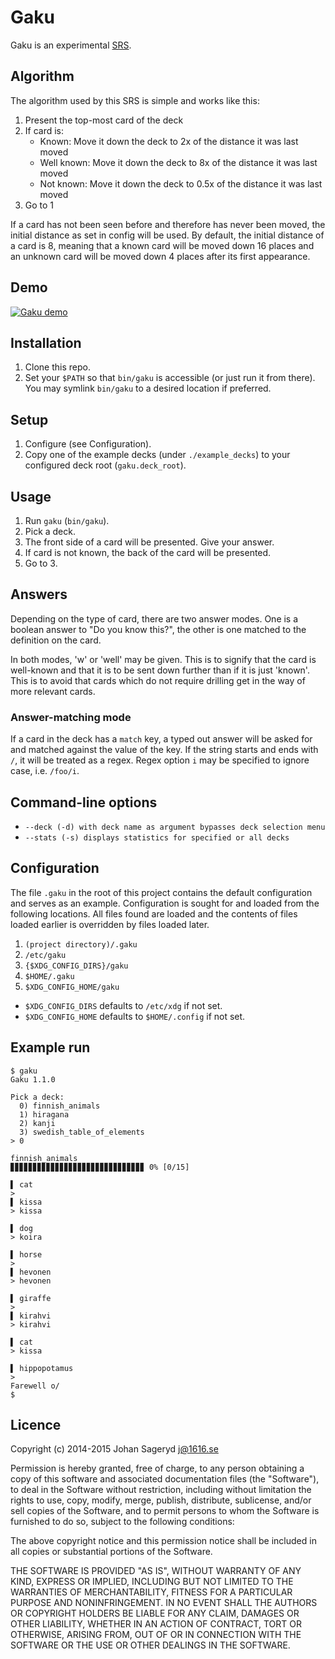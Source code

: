 # Gaku

Gaku is an experimental
[SRS](https://en.wikipedia.org/wiki/Spaced_repetition#Software).

## Algorithm
The algorithm used by this SRS is simple and works like this:

1. Present the top-most card of the deck
2. If card is:
     - Known: Move it down the deck to 2x of the distance it was last moved
     - Well known: Move it down the deck to 8x of the distance it was last moved
     - Not known: Move it down the deck to 0.5x of the distance it was last moved
3. Go to 1

If a card has not been seen before and therefore has never been moved, the
initial distance as set in config will be used. By default, the initial distance
of a card is 8, meaning that a known card will be moved down 16 places and an
unknown card will be moved down 4 places after its first appearance.

## Demo
[![Gaku demo](https://asciinema.org/a/cq4o27wpy1hngvp9ploeffcmt.png)](https://asciinema.org/a/cq4o27wpy1hngvp9ploeffcmt?autoplay=1)

## Installation
1. Clone this repo.
2. Set your `$PATH` so that `bin/gaku` is accessible (or just run it from
   there). You may symlink `bin/gaku` to a desired location if preferred.

## Setup
1. Configure (see Configuration).
2. Copy one of the example decks (under `./example_decks`) to your configured
   deck root (`gaku.deck_root`).

## Usage
1. Run `gaku` (`bin/gaku`).
2. Pick a deck.
3. The front side of a card will be presented. Give your answer.
4. If card is not known, the back of the card will be presented.
5. Go to 3.

## Answers
Depending on the type of card, there are two answer modes. One is a boolean
answer to "Do you know this?", the other is one matched to the definition on
the card.

In both modes, 'w' or 'well' may be given. This is to signify that the card is
well-known and that it is to be sent down further than if it is just 'known'.
This is to avoid that cards which do not require drilling get in the way of
more relevant cards.

### Answer-matching mode
If a card in the deck has a `match` key, a typed out answer will be asked for
and matched against the value of the key. If the string starts and ends with
`/`, it will be treated as a regex. Regex option `i` may be specified to ignore
case, i.e. `/foo/i`.

## Command-line options
* `--deck (-d) with deck name as argument bypasses deck selection menu`
* `--stats (-s) displays statistics for specified or all decks`

## Configuration
The file `.gaku` in the root of this project contains the default configuration
and serves as an example. Configuration is sought for and loaded from the
following locations. All files found are loaded and the contents of files loaded
earlier is overridden by files loaded later.

1. `(project directory)/.gaku`
2. `/etc/gaku`
3. `{$XDG_CONFIG_DIRS}/gaku`
4. `$HOME/.gaku`
5. `$XDG_CONFIG_HOME/gaku`

* `$XDG_CONFIG_DIRS` defaults to `/etc/xdg` if not set.
* `$XDG_CONFIG_HOME` defaults to `$HOME/.config` if not set.

## Example run
    $ gaku
    Gaku 1.1.0

    Pick a deck:
      0) finnish_animals
      1) hiragana
      2) kanji
      3) swedish_table_of_elements
    > 0

    finnish_animals
    ▊▊▊▊▊▊▊▊▊▊▊▊▊▊▊▊▊▊▊▊▊▊▊▊▊▊▊▊▊▊ 0% [0/15]

    ▌ cat
    >
    ▌ kissa
    > kissa

    ▌ dog
    > koira

    ▌ horse
    >
    ▌ hevonen
    > hevonen

    ▌ giraffe
    >
    ▌ kirahvi
    > kirahvi

    ▌ cat
    > kissa

    ▌ hippopotamus
    >
    Farewell o/
    $

## Licence
Copyright (c) 2014-2015 Johan Sageryd <j@1616.se>

Permission is hereby granted, free of charge, to any person obtaining a copy
of this software and associated documentation files (the "Software"), to deal
in the Software without restriction, including without limitation the rights
to use, copy, modify, merge, publish, distribute, sublicense, and/or sell
copies of the Software, and to permit persons to whom the Software is
furnished to do so, subject to the following conditions:

The above copyright notice and this permission notice shall be included in
all copies or substantial portions of the Software.

THE SOFTWARE IS PROVIDED "AS IS", WITHOUT WARRANTY OF ANY KIND, EXPRESS OR
IMPLIED, INCLUDING BUT NOT LIMITED TO THE WARRANTIES OF MERCHANTABILITY,
FITNESS FOR A PARTICULAR PURPOSE AND NONINFRINGEMENT. IN NO EVENT SHALL THE
AUTHORS OR COPYRIGHT HOLDERS BE LIABLE FOR ANY CLAIM, DAMAGES OR OTHER
LIABILITY, WHETHER IN AN ACTION OF CONTRACT, TORT OR OTHERWISE, ARISING FROM,
OUT OF OR IN CONNECTION WITH THE SOFTWARE OR THE USE OR OTHER DEALINGS IN
THE SOFTWARE.
